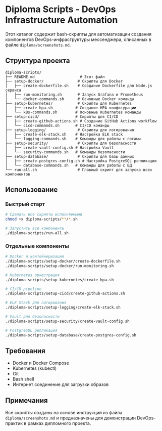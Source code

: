# Diploma Scripts - DevOps Infrastructure Automation

Этот каталог содержит bash-скрипты для автоматизации создания компонентов DevOps-инфраструктуры мессенджера, описанных в файле `diploma/screenshots.md`.

## Структура проекта

```
diploma-scripts/
├── README.md                    # Этот файл
├── setup-docker/               # Скрипты для Docker
│   ├── create-dockerfile.sh    # Создание Dockerfile для Node.js сервиса
│   ├── run-monitoring.sh       # Запуск Grafana и Prometheus
│   └── docker-commands.sh      # Основные Docker команды
├── setup-kubernetes/           # Скрипты для Kubernetes
│   ├── create-hpa.sh          # Создание HPA конфигурации
│   └── k8s-commands.sh        # Основные Kubernetes команды
├── setup-cicd/                # Скрипты для CI/CD
│   ├── create-github-actions.sh # Создание GitHub Actions workflow
│   └── cicd-commands.sh       # CI/CD команды
├── setup-logging/              # Скрипты для логирования
│   ├── create-elk-stack.sh    # Настройка ELK stack
│   └── logging-commands.sh    # Команды для работы с логами
├── setup-security/             # Скрипты для безопасности
│   ├── create-vault-config.sh # Настройка Vault
│   └── security-commands.sh   # Команды безопасности
├── setup-database/             # Скрипты для базы данных
│   ├── create-postgres-config.sh # Настройка PostgreSQL репликации
│   └── database-commands.sh   # Команды для работы с БД
└── run-all.sh                  # Главный скрипт для запуска всех компонентов
```

## Использование

### Быстрый старт
```bash
# Сделать все скрипты исполняемыми
chmod +x diploma-scripts/**/*.sh

# Запустить все компоненты
./diploma-scripts/run-all.sh
```

### Отдельные компоненты
```bash
# Docker и контейнеризация
./diploma-scripts/setup-docker/create-dockerfile.sh
./diploma-scripts/setup-docker/run-monitoring.sh

# Kubernetes оркестрация
./diploma-scripts/setup-kubernetes/create-hpa.sh

# CI/CD pipeline
./diploma-scripts/setup-cicd/create-github-actions.sh

# ELK Stack для логирования
./diploma-scripts/setup-logging/create-elk-stack.sh

# Vault для безопасности
./diploma-scripts/setup-security/create-vault-config.sh

# PostgreSQL репликация
./diploma-scripts/setup-database/create-postgres-config.sh
```

## Требования

- Docker и Docker Compose
- Kubernetes (kubectl)
- Git
- Bash shell
- Интернет соединение для загрузки образов

## Примечания

Все скрипты созданы на основе инструкций из файла `diploma/screenshots.md` и предназначены для демонстрации DevOps-практик в рамках дипломного проекта.
